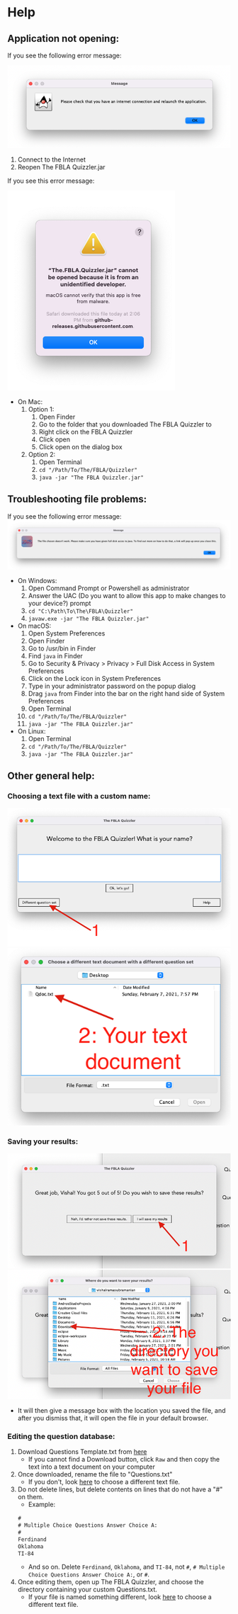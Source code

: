 # Help
## Application not opening:

If you see the following error message:

![No Internet](https://github.com/Vishram1123/The-FBLA-Quizzler/blob/main/Resources%20(README.md%20and%20Help.md)/No%20Internet.png?raw=true "No Internet")
1. Connect to the Internet
2. Reopen The FBLA Quizzler.jar

If you see this error message:

![No Permission](https://github.com/Vishram1123/The-FBLA-Quizzler/blob/main/Resources%20(README.md%20and%20Help.md)/Mac-Cannot%20be%20opened.png?raw=true "No Permission")
* On Mac:
    1. Option 1:
        1. Open Finder
        2. Go to the folder that you downloaded The FBLA Quizzler to
        3. Right click on the FBLA Quizzler
        4. Click open
        5. Click open on the dialog box
    2. Option 2:
        1. Open Terminal
        2. `cd "/Path/To/The/FBLA/Quizzler"`
        3. `java -jar "The FBLA Quizzler.jar"`
## Troubleshooting file problems:
If you see the following error message:
![File error dialog box](https://github.com/Vishram1123/The-FBLA-Quizzler/blob/main/Resources%20(README.md%20and%20Help.md)/File%20Chosen%20does%20not%20work.png?raw=true "File error dialog box")
* On Windows:
    1. Open Command Prompt or Powershell as administrator
    2. Answer the UAC (Do you want to allow this app to make changes to your device?) prompt
    3. `cd "C:\Path\To\The\FBLA\Quizzler"`
    4. `javaw.exe -jar "The FBLA Quizzler.jar"`
* On macOS:
    1. Open System Preferences
    2. Open Finder
    3. Go to /usr/bin in Finder
    4. Find `java` in Finder
    5. Go to Security & Privacy > Privacy > Full Disk Access in System Preferences
    6. Click on the Lock icon in System Preferences
    7. Type in your administrator password on the popup dialog
    8. Drag `java` from Finder into the bar on the right hand side of System Preferences
    9. Open Terminal
    10. `cd "/Path/To/The/FBLA/Quizzler"`
    11. `java -jar "The FBLA Quizzler.jar"`
* On Linux:
    1. Open Terminal
    2. `cd "/Path/To/The/FBLA/Quizzler"`
    3. `java -jar "The FBLA Quizzler.jar"`
## Other general help:
### Choosing a text file with a custom name:
![Step 1: Click Different Question Set](https://github.com/Vishram1123/The-FBLA-Quizzler/blob/main/Resources%20(README.md%20and%20Help.md)/Custom%20File%20Step%201.png?raw=true "Step 1: Click Different Question Set")
![Step 2: Choose Your File](https://github.com/Vishram1123/The-FBLA-Quizzler/blob/main/Resources%20(README.md%20and%20Help.md)/Custom%20File%20Step%202.png?raw=true "Step 2: Choose Your File")
### Saving your results:
![Step 1: Click I would like to save my results](https://github.com/Vishram1123/The-FBLA-Quizzler/blob/main/Resources%20(README.md%20and%20Help.md)/Save%20Results%20Step%201.png?raw=true "Step 1: Click I would like to save my results")
![Step 2: Choose the folder to save it in](https://github.com/Vishram1123/The-FBLA-Quizzler/blob/main/Resources%20(README.md%20and%20Help.md)/Save%20Results%20Step%202.png?raw=true "Step 2: Choose the folder to save it in")
* It will then give a message box with the location you saved the file, and after you dismiss that, it will open the file in your default browser. 
### Editing the question database:
1. Download Questions Template.txt from [here](https://github.com/Vishram1123/The-FBLA-Quizzler/blob/main/Questions%20Template.txt)
    * If you cannot find a Download button, click `Raw` and then copy the text into a text document on your computer
2. Once downloaded, rename the file to "Questions.txt" 
    * If you don't, look [here](https://github.com/Vishram1123/The-FBLA-Quizzler/blob/main/Help.md#choosing-a-text-file-with-a-custom-name) to choose a different text file. 
3. Do not delete lines, but delete contents on lines that do not have a "#" on them. 
    * Example:
    ```
    #
    # Multiple Choice Questions Answer Choice A:
    #
    Ferdinand
    Oklahoma
    TI-84
    ```
    * And so on. Delete `Ferdinand`, `Oklahoma`, and `TI-84`, not `#`, `# Multiple Choice Questions Answer Choice A:`, or `#`.
4. Once editing them, open up The FBLA Quizzler, and choose the directory containing your custom Questions.txt.
    * If your file is named something different, look [here](https://github.com/Vishram1123/The-FBLA-Quizzler/blob/main/Help.md#choosing-a-text-file-with-a-custom-name) to choose a different text file. 
